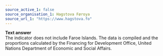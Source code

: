 ```yaml
---
source_active_1: false
source_organisation_1: Hagstova Føroya
source_url_1: "https://www.hagstova.fo"
---
```

<b>Text answer</b>  
The indicator does not include Faroe Islands. The data is compiled and the proportions calculated by the Financing for Development Office, United Nations Department of Economic and Social Affairs.
